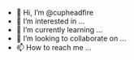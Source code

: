 - 👋 Hi, I’m @cupheadfire
- 👀 I’m interested in ...
- 🌱 I’m currently learning ...
- 💞️ I’m looking to collaborate on ...
- 📫 How to reach me ...

<!---
cupheadfire/cupheadfire is a ✨ special ✨ repository because its `README.md` (this file) appears on your GitHub profile.
You can click the Preview link to take a look at your changes.
--->
